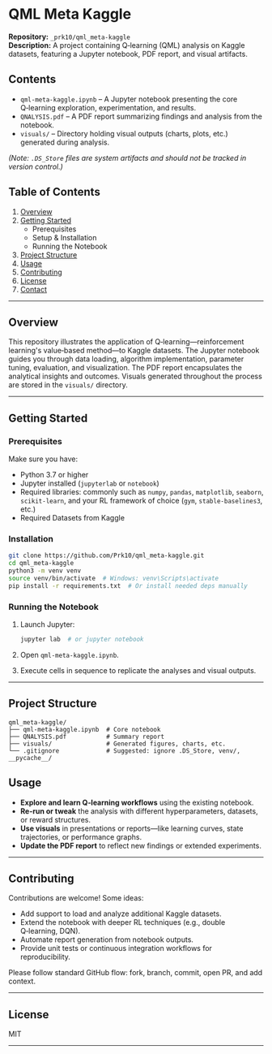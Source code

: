 # QML Meta Kaggle

**Repository:** `_prk10/qml_meta‑kaggle`  
**Description:** A project containing Q‑learning (QML) analysis on Kaggle datasets, featuring a Jupyter notebook, PDF report, and visual artifacts.

## Contents

- `qml‑meta‑kaggle.ipynb` – A Jupyter notebook presenting the core Q‑learning exploration, experimentation, and results.
- `QNALYSIS.pdf` – A PDF report summarizing findings and analysis from the notebook.
- `visuals/` – Directory holding visual outputs (charts, plots, etc.) generated during analysis.

*(Note: `.DS_Store` files are system artifacts and should not be tracked in version control.)*

## Table of Contents

1. [Overview](#overview)  
2. [Getting Started](#getting‑started)  
   - Prerequisites  
   - Setup & Installation  
   - Running the Notebook  
3. [Project Structure](#project‑structure)  
4. [Usage](#usage)  
5. [Contributing](#contributing)  
6. [License](#license)  
7. [Contact](#contact)

---

## Overview

This repository illustrates the application of Q‑learning—reinforcement learning's value‑based method—to Kaggle datasets. The Jupyter notebook guides you through data loading, algorithm implementation, parameter tuning, evaluation, and visualization. The PDF report encapsulates the analytical insights and outcomes. Visuals generated throughout the process are stored in the `visuals/` directory.

---

## Getting Started

### Prerequisites

Make sure you have:

- Python 3.7 or higher  
- Jupyter installed (`jupyterlab` or `notebook`)  
- Required libraries: commonly such as `numpy`, `pandas`, `matplotlib`, `seaborn`, `scikit-learn`, and your RL framework of choice (`gym`, `stable‑baselines3`, etc.)
- Required Datasets from Kaggle

### Installation

```bash
git clone https://github.com/Prk10/qml_meta-kaggle.git
cd qml_meta-kaggle
python3 -m venv venv
source venv/bin/activate  # Windows: venv\Scripts\activate
pip install -r requirements.txt  # Or install needed deps manually
```

### Running the Notebook

1. Launch Jupyter:

   ```bash
   jupyter lab  # or jupyter notebook
   ```

2. Open `qml-meta-kaggle.ipynb`.

3. Execute cells in sequence to replicate the analyses and visual outputs.


---

## Project Structure

```
qml_meta-kaggle/
├── qml-meta-kaggle.ipynb  # Core notebook
├── QNALYSIS.pdf           # Summary report
├── visuals/               # Generated figures, charts, etc.
└── .gitignore             # Suggested: ignore .DS_Store, venv/, __pycache__/
```


## Usage

- **Explore and learn Q‑learning workflows** using the existing notebook.
- **Re-run or tweak** the analysis with different hyperparameters, datasets, or reward structures.
- **Use visuals** in presentations or reports—like learning curves, state trajectories, or performance graphs.
- **Update the PDF report** to reflect new findings or extended experiments.

---

## Contributing

Contributions are welcome! Some ideas:

- Add support to load and analyze additional Kaggle datasets.
- Extend the notebook with deeper RL techniques (e.g., double Q‑learning, DQN).
- Automate report generation from notebook outputs.
- Provide unit tests or continuous integration workflows for reproducibility.

Please follow standard GitHub flow: fork, branch, commit, open PR, and add context.

---

## License
MIT


---

